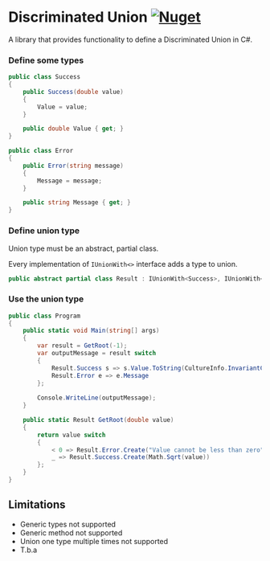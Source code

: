 # Discriminated Union [![Nuget](https://img.shields.io/nuget/vpre/DiscriminatedUnion.CS?style=flat-square)](https://www.nuget.org/packages/DiscriminatedUnion.CS/0.0.1-alpha)

A library that provides functionality to define a Discriminated Union in C#.

### Define some types
```cs
public class Success
{
    public Success(double value)
    {
        Value = value;
    }

    public double Value { get; }
}

public class Error
{
    public Error(string message)
    {
        Message = message;
    }

    public string Message { get; }
}
```

### Define union type
Union type must be an abstract, partial class.

Every implementation of `IUnionWith<>` interface adds a type to union.

```cs
public abstract partial class Result : IUnionWith<Success>, IUnionWith<Error> { }
```

### Use the union type

```cs
public class Program
{
    public static void Main(string[] args)
    {
        var result = GetRoot(-1);
        var outputMessage = result switch
        {
            Result.Success s => s.Value.ToString(CultureInfo.InvariantCulture),
            Result.Error e => e.Message
        };
        
        Console.WriteLine(outputMessage);
    }   

    public static Result GetRoot(double value)
    {
        return value switch
        {
            < 0 => Result.Error.Create("Value cannot be less than zero"),
            _ => Result.Success.Create(Math.Sqrt(value))
        };
    }
}
```

## Limitations
- Generic types not supported
- Generic method not supported
- Union one type multiple times not supported
- T.b.a
